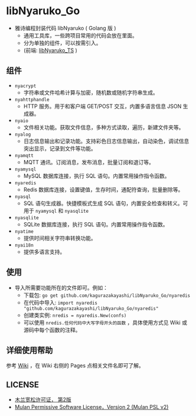 # libNyaruko_Go
- 雅诗编程封装代码 libNyaruko ( Golang 版 )
  - 通用工具库，一些跨项目常用的代码会放在里面。
  - 分为单独的组件，可以按需引入。
  - (前端: [libNyaruko_TS](https://github.com/kagurazakayashi/libNyaruko_TS) )

## 组件
- `nyacrypt`
  - 字符串或文件哈希计算与加密，随机数或随机字符串生成。
- `nyahttphandle`
  - HTTP 服务。用于和客户端 GET/POST 交互，内置多语言信息 JSON 生成器。
- `nyaio`
  - 文件相关功能。获取文件信息，多种方式读取，遍历，新建文件夹等。
- `nyalog`
  - 日志信息输出和记录功能。支持彩色日志信息输出，自动染色，调试信息突出显示，记录到文件等功能。
- `nyamqtt`
  - MQTT 通讯。订阅消息，发布消息，批量订阅和退订等。
- `nyamysql`
  - MySQL 数据库连接，执行 SQL 语句。内置常用操作指令函数。
- `nyaredis`
  - Redis 数据库连接，设置键值，生存时间，通配符查询，批量删除等。
- `nyasql`
  - SQL 语句生成器。快捷模板式生成 SQL 语句，内置安全检查和转义。可用于 `nyamysql` 和 `nyasqlite`
- `nyasqlite`
  - SQLite 数据库连接，执行 SQL 语句。内置常用操作指令函数。
- `nyatime`
  - 提供时间相关字符串转换功能。
- `nyai18n`
  - 提供多语言支持。

## 使用
- 导入所需要功能所在的文件即可。例如：
  - 下载包: `go get github.com/kagurazakayashi/libNyaruko_Go/nyaredis`
  - 在代码中导入: `import nyaredis "github.com/kagurazakayashi/libNyaruko_Go/nyaredis"`
  - 创建类实例: `nredis = nyaredis.New(confs)`
  - 可以使用 `nredis.任何代码中大写字母开头的函数` ，具体使用方式见 Wiki 或源码中每个函数的注释。

## 详细使用帮助
参考 [Wiki](https://github.com/kagurazakayashi/libNyaruko_TS/wiki) ，在 Wiki 右侧的 Pages 点相关文件名即可了解。

## LICENSE
- [木兰宽松许可证， 第2版](http://license.coscl.org.cn/MulanPSL2)
- [Mulan Permissive Software License，Version 2 (Mulan PSL v2)](http://license.coscl.org.cn/MulanPSL2)
